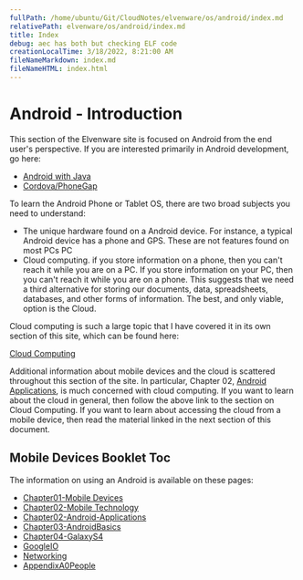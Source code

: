```yaml
---
fullPath: /home/ubuntu/Git/CloudNotes/elvenware/os/android/index.md
relativePath: elvenware/os/android/index.md
title: Index
debug: aec has both but checking ELF code
creationLocalTime: 3/18/2022, 8:21:00 AM
fileNameMarkdown: index.md
fileNameHTML: index.html
---
```


<!-- toc -->
<!-- tocstop -->

Android - Introduction
=======

This section of the Elvenware site is focused on Android from the end user's 
perspective. If you are interested primarily in Android development, go here:

- [Android with Java](/charlie/development/android/index.html)
- [Cordova/PhoneGap](/charlie/development/android/PhoneGap.html)

To learn the Android Phone or Tablet OS, there are two broad subjects you 
need to understand:

-   The unique hardware found on a Android device. For instance, a typical 
	Android device has a phone and GPS. These are not features found on most 
	PCs PC
-   Cloud computing. if you store information on a phone, then you can't
    reach it while you are on a PC. If you store information on your PC,
    then you can't reach it while you are on a phone. This suggests that
    we need a third alternative for storing our documents, data,
    spreadsheets, databases, and other forms of information. The best,
    and only viable, option is the Cloud.

Cloud computing is such a large topic that I have covered it in its own 
section of this site, which can be found here:

[Cloud Computing](/charlie/development/cloud/index.shtml)

Additional information about mobile devices and the cloud is scattered 
throughout this section of the site. In particular, Chapter 02, [Android 
Applications](AndroidApplications.html), is much concerned with cloud 
computing. If you want to learn about the cloud in general, then follow the 
above link to the section on Cloud Computing. If you want to learn about 
accessing the cloud from a mobile device, then read the material linked in
the next section of this document.

Mobile Devices Booklet Toc
--------------

The information on using an Android is available on these pages:

- [Chapter01-Mobile Devices](MobileDevices.html)
- [Chapter02-Mobile Technology](MobileTechnology.html)
- [Chapter02-Android-Applications](AndroidApplications.html)
- [Chapter03-AndroidBasics](AndroidBasics.html)
- [Chapter04-GalaxyS4](GalaxyS4.html)
- [GoogleIO](GoogleIo.html)
- [Networking](Networking.html)
- [AppendixA0People](PeopleCentered.html)
